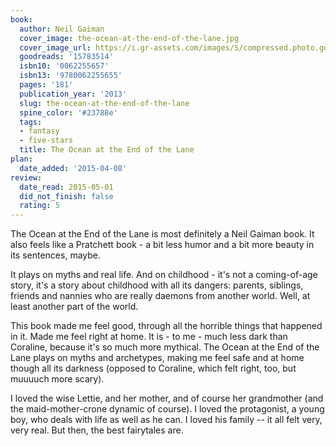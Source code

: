 ```yaml
---
book:
  author: Neil Gaiman
  cover_image: the-ocean-at-the-end-of-the-lane.jpg
  cover_image_url: https://i.gr-assets.com/images/S/compressed.photo.goodreads.com/books/1497098563l/15783514._SX98_.jpg
  goodreads: '15783514'
  isbn10: '0062255657'
  isbn13: '9780062255655'
  pages: '181'
  publication_year: '2013'
  slug: the-ocean-at-the-end-of-the-lane
  spine_color: '#23788e'
  tags:
  - fantasy
  - five-stars
  title: The Ocean at the End of the Lane
plan:
  date_added: '2015-04-08'
review:
  date_read: 2015-05-01
  did_not_finish: false
  rating: 5
---
```


The Ocean at the End of the Lane is most definitely a Neil Gaiman book. It also feels like a Pratchett book - a bit less humor and a bit more beauty in its sentences, maybe.

It plays on myths and real life. And on childhood - it's not a coming-of-age story, it's a story about childhood with all its dangers: parents, siblings, friends and nannies who are really daemons from another world. Well, at least another part of the world.

This book made me feel good, through all the horrible things that happened in it. Made me feel right at home. It is - to me - much less dark than Coraline, because it's so much more mythical. The Ocean at the End of the Lane plays on myths and archetypes, making me feel safe and at home though all its darkness (opposed to Coraline, which felt right, too, but muuuuch more scary).

I loved the wise Lettie, and her mother, and of course her grandmother (and the maid-mother-crone dynamic of course). I loved the protagonist, a young boy, who deals with life as well as he can. I loved his family -- it all felt very, very real. But then, the best fairytales are.
